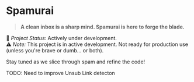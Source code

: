 # Spamurai

> **A clean inbox is a sharp mind. Spamurai is here to forge the blade.**

🚀 *Project Status:* Actively under development.  
⚠️ *Note:* This project is in active development. Not ready for production use (unless you're brave or dumb... or both).

Stay tuned as we slice through spam and refine the code!

TODO: Need to improve Unsub Link detecton
